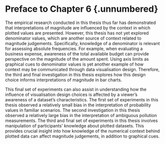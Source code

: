 # Preface to Chapter 6 {.unnumbered}

The empirical research conducted in this thesis thus far has demonstrated that interpretations of magnitude are influenced by the context in which plotted values are presented. However, this thesis has not yet explored denominator values, which are another source of context related to magnitude judgements. Specifically, knowledge of a denominator is relevant for assessing absolute frequencies. For example, when evaluating a business expense, awareness of the total available budget can provide perspective on the magnitude of the amount spent. Using axis limits as graphical cues to denominator values is yet another example of how context may be communicated through data visualisation design. Therefore, the third and final investigation in this thesis explores how this design choice informs interpretations of magnitude in bar charts.

This final set of experiments can also assist in understanding how the influence of visualisation design choices is affected by a viewer’s awareness of a dataset’s characteristics. The first set of experiments in this thesis observed a relatively small bias in the interpretation of probability values in familiar scenarios. The second investigation in this thesis observed a relatively large bias in the interpretation of ambiguous pollution measurements. The third and final set of experiments in this thesis involves manipulation of participants’ knowledge about plotted datasets. This provides crucial insight into how knowledge of the numerical context behind plotted data can affect magnitude judgements, in addition to graphical cues.